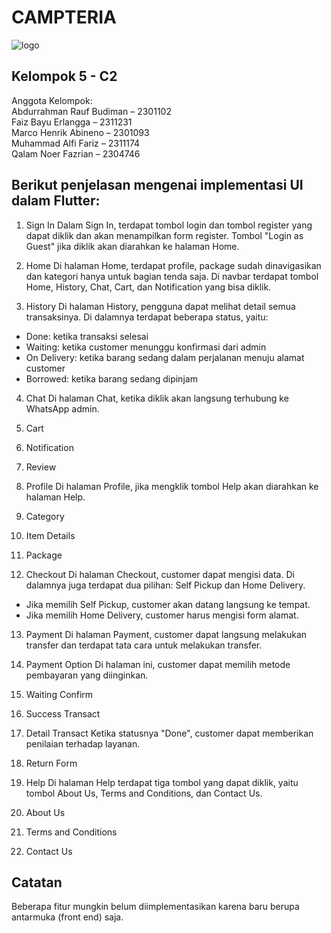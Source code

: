# CAMPTERIA
![logo](https://github.com/user-attachments/assets/e5173265-ee6b-4953-99ac-17213d3e8427)


## Kelompok 5 - C2

Anggota Kelompok:  
Abdurrahman Rauf Budiman – 2301102  
Faiz Bayu Erlangga – 2311231  
Marco Henrik Abineno – 2301093  
Muhammad Alfi Fariz – 2311174  
Qalam Noer Fazrian – 2304746  

## Berikut penjelasan mengenai implementasi UI dalam Flutter:

1. Sign In
Dalam Sign In, terdapat tombol login dan tombol register yang dapat diklik dan akan menampilkan form register. Tombol "Login as Guest" jika diklik akan diarahkan ke halaman Home.

2. Home
Di halaman Home, terdapat profile, package sudah dinavigasikan dan kategori hanya untuk bagian tenda saja. Di navbar terdapat tombol Home, History, Chat, Cart, dan Notification yang bisa diklik.

3. History
Di halaman History, pengguna dapat melihat detail semua transaksinya. Di dalamnya terdapat beberapa status, yaitu:
- Done: ketika transaksi selesai
- Waiting: ketika customer menunggu konfirmasi dari admin
- On Delivery: ketika barang sedang dalam perjalanan menuju alamat customer
- Borrowed: ketika barang sedang dipinjam

4. Chat
Di halaman Chat, ketika diklik akan langsung terhubung ke WhatsApp admin.

5. Cart

6. Notification

7. Review

8. Profile
Di halaman Profile, jika mengklik tombol Help akan diarahkan ke halaman Help.

9. Category

10. Item Details

11. Package

12. Checkout
Di halaman Checkout, customer dapat mengisi data. Di dalamnya juga terdapat dua pilihan: Self Pickup dan Home Delivery.
- Jika memilih Self Pickup, customer akan datang langsung ke tempat.
- Jika memilih Home Delivery, customer harus mengisi form alamat.

13. Payment
Di halaman Payment, customer dapat langsung melakukan transfer dan terdapat tata cara untuk melakukan transfer.

14. Payment Option
Di halaman ini, customer dapat memilih metode pembayaran yang diinginkan.

15. Waiting Confirm

16. Success Transact

17. Detail Transact
Ketika statusnya "Done", customer dapat memberikan penilaian terhadap layanan.

18. Return Form

19. Help
Di halaman Help terdapat tiga tombol yang dapat diklik, yaitu tombol About Us, Terms and Conditions, dan Contact Us.

20. About Us

21. Terms and Conditions

22. Contact Us

## Catatan
Beberapa fitur mungkin belum diimplementasikan karena baru berupa antarmuka (front end) saja.
